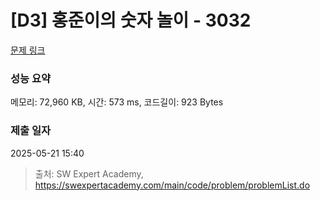 # [D3] 홍준이의 숫자 놀이 - 3032 

[문제 링크](https://swexpertacademy.com/main/code/problem/problemDetail.do?contestProbId=AV-0U8FKZLQDFAXT) 

### 성능 요약

메모리: 72,960 KB, 시간: 573 ms, 코드길이: 923 Bytes

### 제출 일자

2025-05-21 15:40



> 출처: SW Expert Academy, https://swexpertacademy.com/main/code/problem/problemList.do